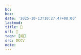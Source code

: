 ```yaml
---
bc:
hex:
date: '2025-10-13T10:27:47+08:00'
lastmod:
title: 􅃍
url: 􅃍
tags: [䤴]
src: DCCV
note:
---
```

